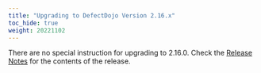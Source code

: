```yaml
---
title: "Upgrading to DefectDojo Version 2.16.x"
toc_hide: true
weight: 20221102
---
```

There are no special instruction for upgrading to 2.16.0. Check the [Release Notes](https://github.com/DefectDojo/django-DefectDojo/releases/tag/2.16.0) for the contents of the release.
